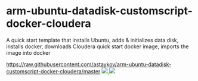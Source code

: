 # arm-ubuntu-datadisk-customscript-docker-cloudera
A quick start template that installs Ubuntu, adds &amp; initializes data disk, installs docker, downloads Cloudera quick start docker image, imports the image into docker

https://raw.githubusercontent.com/astaykov/arm-ubuntu-datadisk-customscript-docker-cloudera/master
<a href="https://portal.azure.com/#create/Microsoft.Template/uri/https%3A%2F%2Fraw.githubusercontent.com%2Fastaykov%2Farm-ubuntu-datadisk-customscript-docker-cloudera%2Fmaster%2Fazuredeploy.json" target="_blank">
    <img src="http://azuredeploy.net/deploybutton.png"/>
</a>
<a href="http://armviz.io/#/?load=https%3A%2F%2Fraw.githubusercontent.com%2Fastaykov%2Farm-ubuntu-datadisk-customscript-docker-cloudera%2Fmaster%2Fazuredeploy.json" target="_blank">
    <img src="http://armviz.io/visualizebutton.png"/>
</a>
